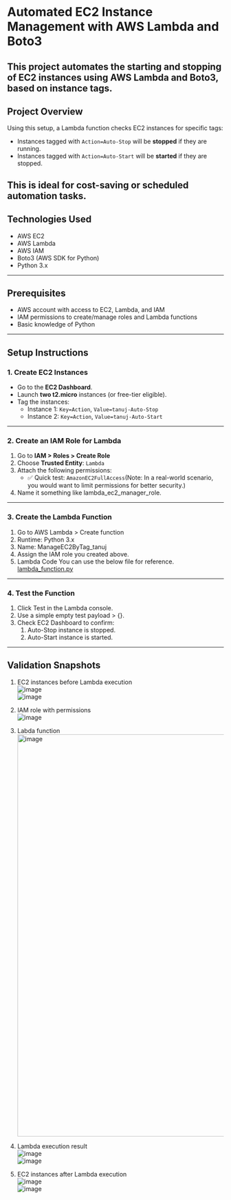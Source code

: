 # Automated EC2 Instance Management with AWS Lambda and Boto3
This project automates the **starting** and **stopping** of EC2 instances using **AWS Lambda** and **Boto3**, based on instance tags.
---

## Project Overview
Using this setup, a Lambda function checks EC2 instances for specific tags:
- Instances tagged with `Action=Auto-Stop` will be **stopped** if they are running.
- Instances tagged with `Action=Auto-Start` will be **started** if they are stopped.

This is ideal for cost-saving or scheduled automation tasks.
---

## Technologies Used
- AWS EC2
- AWS Lambda
- AWS IAM
- Boto3 (AWS SDK for Python)
- Python 3.x
---

## Prerequisites
- AWS account with access to EC2, Lambda, and IAM
- IAM permissions to create/manage roles and Lambda functions
- Basic knowledge of Python
---

## Setup Instructions
### 1. Create EC2 Instances<br>
- Go to the **EC2 Dashboard**.<br>
- Launch **two t2.micro** instances (or free-tier eligible).<br>
- Tag the instances:<br>
  - Instance 1: `Key=Action`, `Value=tanuj-Auto-Stop`<br>
  - Instance 2: `Key=Action`, `Value=tanuj-Auto-Start`
---

### 2. Create an IAM Role for Lambda
1. Go to **IAM > Roles > Create Role**
2. Choose **Trusted Entity**: `Lambda`
3. Attach the following permissions:
   - ✅ Quick test: `AmazonEC2FullAccess`(Note: In a real-world scenario, you would want to limit permissions for better security.)
4. Name it something like lambda_ec2_manager_role.
---

### 3. Create the Lambda Function<br>
1. Go to AWS Lambda > Create function
2. Runtime: Python 3.x
3. Name: ManageEC2ByTag_tanuj
4. Assign the IAM role you created above.
5. Lambda Code
   You can use the below file for reference.<br>
   [lambda_function.py](https://github.com/tanujbhatia24/Instance_Management/blob/main/lambda_function.py)
---

### 4. Test the Function
1. Click Test in the Lambda console.
2. Use a simple empty test payload > {}.
3. Check EC2 Dashboard to confirm:
   1. Auto-Stop instance is stopped.
   2. Auto-Start instance is started.
---

## Validation Snapshots
1. EC2 instances before Lambda execution<br>
   ![image](https://github.com/user-attachments/assets/7a41137e-31f9-42d7-861f-fd9b473dea84)<br>
   ![image](https://github.com/user-attachments/assets/952b4d4e-7470-40b1-832e-6cc1355aef43)<br>

2. IAM role with permissions<br>
   ![image](https://github.com/user-attachments/assets/3ce42bf9-2e99-4775-9227-8e2ab13794b6)<br>

3. Labda function<br>
   <img width="934" alt="image" src="https://github.com/user-attachments/assets/7acd22ba-6705-4891-96d1-fad0ed5fb335" /><br>

4. Lambda execution result<br>
   ![image](https://github.com/user-attachments/assets/a8bccc83-6a7c-40bf-b930-2c0b7ffe757a)<br>
   ![image](https://github.com/user-attachments/assets/f01b70c2-45bc-473f-8705-5986f0bd18d2)<br>

5. EC2 instances after Lambda execution<br>
   ![image](https://github.com/user-attachments/assets/b3bf03ca-14c3-4494-8a84-d4b5326d390f)<br>
   ![image](https://github.com/user-attachments/assets/b92d8739-86c4-47a8-bc0a-d49e08b8be29)
